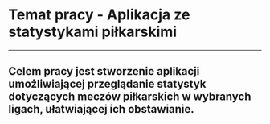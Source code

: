 # Temat pracy - Aplikacja ze statystykami piłkarskimi
---
## Celem pracy jest stworzenie aplikacji umożliwiającej przeglądanie statystyk dotyczących meczów piłkarskich w wybranych ligach, ułatwiającej ich obstawianie.
